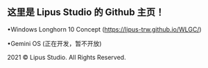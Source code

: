 ## 这里是 Lipus Studio 的 Github 主页！
•Windows Longhorn 10 Concept (https://lipus-trw.github.io/WLGC/) 


•Gemini OS (正在开发，暂不开放) 

















2021 © Lipus Studio. All Rights Reserved. 
